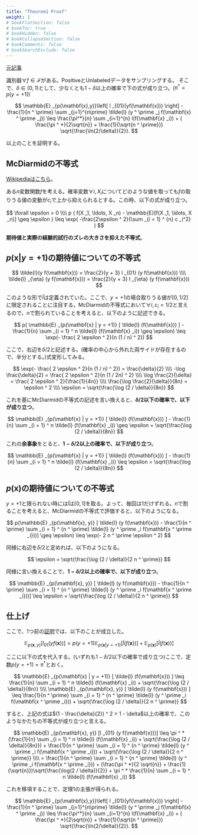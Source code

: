 ```yaml
---
title: "Theorem1 Proof"
weight: 1
# bookFlatSection: false
# bookToc: true
# bookHidden: false
# bookCollapseSection: false
# bookComments: false
# bookSearchExclude: false
---
```


[元記事](../_index.md)

識別器$\forall f \in \mathcal{F}$がある。PositiveとUnlabeledデータをサンプリングする。
そこで、$\delta \in (0, 1)$として、少なくとも$1 - \delta$以上の確率で下の式が成り立つ。($\pi ^ * = p(y = +1)$)

$$
\mathbb{E} _{p(\mathbf{x},y)}\left[ l _{01}(yf(\mathbf{x})) \right] - \frac{1}{n ^ \prime} \sum _{j=1}^{n\prime} \tilde{l} (y ^ \prime _j f(\mathbf{x} ^ \prime _j)) \leq \frac{\pi^*}{n} \sum _{i=1}^{n} l(f(\mathbf{x} _i)) + ( \frac{\pi ^ *}{2\sqrt{n}} + \frac{1}{\sqrt{n ^ \prime}}) \sqrt{\frac{\ln(2/\delta)}{2}}.
$$

以上のことを証明する。

## McDiarmidの不等式

[Wikipediaはこちら](https://en.wikipedia.org/wiki/McDiarmid%27s_inequality)。

ある$n$変数関数$f$を考える。確率変数$\forall i, X _i$についてどのような値を取っても$f$の取りうる値の変動が$c _i$で上から抑えられるとする。この時、以下の式が成り立つ。

$$
\forall \epsilon > 0 \\\\ 
p ( f(X _1, \ldots, X _n) - \mathbb{E}[f(X _1, \ldots, X _n)] \geq \epsilon ) \leq \exp( -\frac{2\epsilon ^ 2}{\sum _{i = 1} ^ {n} c _i^2} )
$$

**期待値と実際の経験的試行のズレの大きさを抑えた不等式**。

## $p(\mathbf{x} | y = +1)$の期待値についての不等式

$$
\tilde{l}(y f(\mathbf{x})) = \frac{2}{y + 3} l _{01} (y f(\mathbf{x})) \\\\ 
\tilde{l} _{\eta} (y f(\mathbf{x})) = \frac{2}{y + 3} l _{\eta} (y f(\mathbf{x}))
$$

このような形で$\tilde{l}$は定義されていた。ここで、$y = +1$の場合取りうる値が$[0, 1/2]$に限定されることに注目する。McDiarmidの不等式において$\forall i, c _i = 1 / 2$と言えるので、$n$で割られていることを考えると、以下のように記述できる。

$$
p( \mathbb{E} _{p(\mathbf{x} | y = +1)} [ \tilde{l} (f(\mathbf{x})) ] - \frac{1}{n} \sum _{i = 1} ^ n \tilde{l} (f(\mathbf{x} _i)) \geq \epsilon) \leq \exp(- \frac{ 2 \epsilon ^ 2}{n (1 / n) ^ 2})
$$

ここで、右辺を$\delta / 2$と記述する。(確率の中心から外れた両サイドが存在するので、半分とする。)式変形してみる。

$$
\exp(- \frac{ 2 \epsilon ^ 2}{n (1 / n) ^ 2}) = \frac{\delta}{2} \\\\ 
-\log \frac{\delta}{2} = \frac{ 2 \epsilon ^ 2}{n (1 / 2n) ^ 2} \\\\ 
\log \frac{2}{\delta} = \frac{ 2 \epsilon ^ 2}{\frac{1}{4n}} \\\\ 
\frac{\log \frac{2}{\delta}}{8n} = \epsilon ^ 2 \\\\ 
\epsilon = \sqrt{\frac{\log (2 / \delta)}{8n}}
$$

これを基にMcDiarmidの不等式の記述を言い換えると、**$\delta / 2$以下の確率で、以下が成り立つ**。

$$
\mathbb{E} _{p(\mathbf{x} | y = +1)} [ \tilde{l} (f(\mathbf{x})) ] - \frac{1}{n} \sum _{i = 1} ^ n \tilde{l} (f(\mathbf{x} _i)) \geq \epsilon = \sqrt{\frac{\log (2 / \delta)}{8n}}
$$

これの**余事象**をとると、**$1 - \delta / 2$以上の確率で、以下が成り立つ**。

$$
\mathbb{E} _{p(\mathbf{x} | y = +1)} [ \tilde{l} (f(\mathbf{x})) ] - \frac{1}{n} \sum _{i = 1} ^ n \tilde{l} (f(\mathbf{x} _i)) \leq \epsilon = \sqrt{\frac{\log (2 / \delta)}{8n}}
$$

## $p(\mathbf{x})$の期待値についての不等式

$y = +1$と限られない時には$\tilde{l}$は$[0, 1]$を取る。よって、毎回は1だけずれる。$n$で割ることを考えると、McDiarmidの不等式で評価すると、以下のようになる。

$$
p(\mathbb{E} _{p(\mathbf{x}, y)} [ \tilde{l} (y f(\mathbf{x})) - \frac{1}{n ^ \prime} \sum _{i = 1} ^ {n ^ \prime} \tilde{l} (y ^ \prime _i f(\mathbf{x ^ \prime _i}))] \geq \epsilon) \leq \exp(- 2 n ^ \prime \epsilon ^ 2)
$$

同様に右辺を$\delta / 2$と定めれば、以下のようになる。

$$
\epsilon = \sqrt{\frac{\log (2 / \delta)}{2 n ^ \prime}}
$$

同様に言い換えることで、**$1 - \delta / 2$以上の確率で、以下が成り立つ**。

$$
\mathbb{E} _{p(\mathbf{x}, y)} [ \tilde{l} (y f(\mathbf{x})) - \frac{1}{n ^ \prime} \sum _{i = 1} ^ {n ^ \prime} \tilde{l} (y ^ \prime _i f(\mathbf{x ^ \prime _i}))] \leq \epsilon = \sqrt{\frac{\log (2 / \delta)}{2 n ^ \prime}}
$$

## 仕上げ

ここで、1つ前の[証明](../expectation_decomposition_proof/_index.md)では、以下のことが成立した。

$$
\mathbb{E} _{p(\mathbf{x}, y)} [l _{01} (y f(\mathbf{x}))]
= p(y = +1) \mathbb{E} _{p(\mathbf{x} | y = +1)} [ \tilde{l} (f(\mathbf{x})) ] + \mathbb{E} _{p(\mathbf{x})} [ \tilde{l} (f(\mathbf{x})) ]
$$

ここに以下の式を代入する。(いずれも$1 - \delta / 2$以下の確率で成り立つ)ここで、定数$p(y = +1) = \pi ^ *$とおく。

$$
\mathbb{E} _{p(\mathbf{x} | y = +1)} [ \tilde{l} (f(\mathbf{x})) ] \leq \frac{1}{n} \sum _{i = 1} ^ n \tilde{l} (f(\mathbf{x} _i)) + \sqrt{\frac{\log (2 / \delta)}{8n}} \\\\ 
\mathbb{E} _{p(\mathbf{x}, y)} [ \tilde{l} (y f(\mathbf{x})) ] \leq \frac{1}{n ^ \prime} \sum _{i = 1} ^ {n ^ \prime} \tilde{l} (y ^ \prime _i f(\mathbf{x ^ \prime _i})) + \sqrt{\frac{\log (2 / \delta)}{2 n ^ \prime}}
$$

すると、上記の式は$(1 - \frac{\delta}{2}) ^ 2 > 1 - \delta$以上の確率で、このようなかたちの不等式が成り立つと言える。

$$
\mathbb{E} _{p(\mathbf{x}, y)} [l _{01} (y f(\mathbf{x}))] \leq \pi ^ * (\frac{1}{n} \sum _{i = 1} ^ n \tilde{l} (f(\mathbf{x} _i)) + \sqrt{\frac{\log (2 / \delta)}{8n}}) + \frac{1}{n ^ \prime} \sum _{i = 1} ^ {n ^ \prime} \tilde{l} (y ^ \prime _i f(\mathbf{x ^ \prime _i})) + \sqrt{\frac{\log (2 / \delta)}{2 n ^ \prime}} \\\\ 
= \frac{1}{n ^ \prime} \sum _{i = 1} ^ {n ^ \prime} \tilde{l} (y ^ \prime _i f(\mathbf{x ^ \prime _i})) + (\frac{\pi ^ *}{2 \sqrt{n}} + \frac{1}{\sqrt{n}})\sqrt{\frac{\log(2 / \delta)}{2}} + \pi ^ * \frac{1}{n} \sum _{i = 1} ^ n \tilde{l} (f(\mathbf{x} _i))
$$

これを移項することで、定理1の主張が得られる。

$$
\mathbb{E} _{p(\mathbf{x},y)}\left[ l _{01}(yf(\mathbf{x})) \right] - \frac{1}{n ^ \prime} \sum _{j=1}^{n\prime} \tilde{l} (y ^ \prime _j f(\mathbf{x} ^ \prime _j)) \leq \frac{\pi^*}{n} \sum _{i=1}^{n} l(f(\mathbf{x} _i)) + ( \frac{\pi ^ *}{2\sqrt{n}} + \frac{1}{\sqrt{n ^ \prime}}) \sqrt{\frac{\ln(2/\delta)}{2}}.
$$